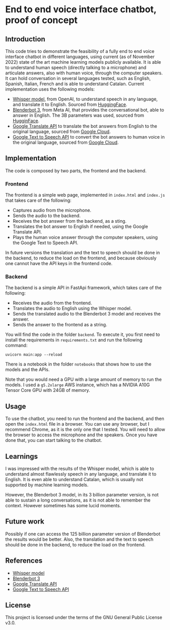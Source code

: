 # End to end voice interface chatbot, proof of concept

## Introduction

This code tries to demonstrate the feasibility of a fully end to end voice interface chatbot in different languages, using current (as of November 2022) state of the art machine learning models publicly available.
It is able to understand human speech (directly talking to a microphone) and articulate answers, also with human voice, through the computer speakers.
It can hold conversation in several languages tested, such as English, Spanish, Italian, French and is able to understand Catalan.
Current implementation uses the following models:

- [Whisper model](https://openai.com/blog/whisper/), from OpenAI, to understand speech in any language, and translate it to English. Sourced from [HuggingFace](https://huggingface.co/openai/whisper-large).
- [Blenderbot 3](https://ai.facebook.com/blog/blenderbot-3-a-175b-parameter-publicly-available-chatbot-that-improves-its-skills-and-safety-over-time/), from Meta AI, that provides the conversational bot, able to answer in English. The 3B parameters was used, sourced from [HugginFace](https://huggingface.co/facebook/blenderbot-3B).
- [Google Translate API](https://cloud.google.com/translate) to translate the bot answers from English to the original language, sourced from [Google Cloud](https://cloud.google.com/translate/docs/basic/setup-basic).
- [Google Text to Speech API](https://cloud.google.com/text-to-speech) to convert the bot answers to human voice in the original language, sourced from [Google Cloud](https://cloud.google.com/text-to-speech/docs/quickstart-client-libraries).

## Implementation

The code is composed by two parts, the frontend and the backend.

### Frontend

The frontend is a simple web page, implemented in `index.html` and `index.js` that takes care of the following:

- Captures audio from the microphone.
- Sends the audio to the backend.
- Receives the bot answer from the backend, as a sting.
- Translates the bot answer to English if needed, using the Google Translate API.
- Plays the human voice answer through the computer speakers, using the Google Text to Speech API.

In future versions the translation and the text to speech should be done in the backend, to reduce the load on the frontend, and because obviously one cannot have the API keys in the frontend code.

### Backend

The backend is a simple API in FastApi framework, which takes care of the following:

- Receives the audio from the frontend.
- Translates the audio to English using the Whisper model.
- Sends the translated audio to the Blenderbot 3 model and receives the answer.
- Sends the answer to the frontend as a string.

You will find the code in the folder `backend`.
To execute it, you first need to install the requirements in `requirements.txt` and run the following command:

`uvicorn main:app --reload`

There is a notebook in the folder `notebooks` that shows how to use the models and the APIs.

Note that you would need a GPU with a large amount of memory to run the models. I used a `g5.2xlarge` AWS instance, which has a NVIDIA A10G Tensor Core GPU with 24GB of memory.

## Usage

To use the chatbot, you need to run the frontend and the backend, and then open the `index.html` file in a browser.
You can use any browser, but I recommend Chrome, as it is the only one that I tested. You will need to allow the browser to access the microphone and the speakers. Once you have done that, you can start talking to the chatbot.

## Learnings

I was impressed with the results of the Whisper model, which is able to understand almost flawlessly speech in any language, and translate it to English. It is even able to understand Catalan, which is usually not supported by machine learning models.

However, the Blenderbot 3 model, in its 3 billion parameter version, is not able to sustain a long conversations, as it is not able to remember the context. However sometimes has some lucid moments.

## Future work

Possibly if one can access the 125 billion parameter version of Blenderbot the results would be better. Also, the translation and the text to speech should be done in the backend, to reduce the load on the frontend.

## References

- [Whisper model](https://openai.com/blog/whisper/)
- [Blenderbot 3](https://ai.facebook.com/blog/blenderbot-3-a-175b-parameter-publicly-available-chatbot-that-improves-its-skills-and-safety-over-time/)
- [Google Translate API](https://cloud.google.com/translate)
- [Google Text to Speech API](https://cloud.google.com/text-to-speech)

## License

This project is licensed under the terms of the GNU General Public License v3.0.
